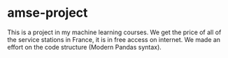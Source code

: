 # amse-project
This is a project in my machine learning courses.
We get the price of all of the service stations in France, it is in free access on internet.
We made an effort on the code structure (Modern Pandas syntax).  
